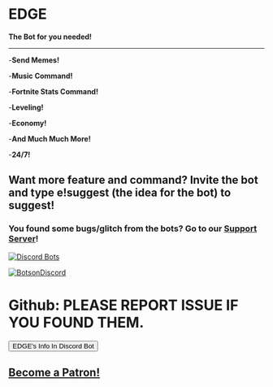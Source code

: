 # **EDGE**

**The Bot for you needed!**

-----

-**Send Memes!**

-**Music Command!**

-**Fortnite Stats Command!**

-**Leveling!**

-**Economy!**


-**And Much Much More!**

-**24/7!**

## **Want more feature and command? Invite the bot and type e!suggest (the idea for the bot) to suggest!**

### **You found some bugs/glitch from the bots? Go to our [Support Server](https://discord.gg/atr2JFR)!**

[![Discord Bots](https://discordbots.org/api/widget/510122334795989003.svg)](https://discordbots.org/bot/510122334795989003)

[![BotsonDiscord](https://botsfordiscord.com/api/bot/510122334795989003/widget.png)](https://botsfordiscord.com/bot/510122334795989003)

# **Github: PLEASE REPORT ISSUE IF YOU FOUND THEM.**

<input type="button" value="EDGE's Info In Discord Bot" onclick="location.href='https://discordbots.org/bot/510122334795989003'">

[Become a Patron!](https://www.patreon.com/bePatron?u=17310571)
-----
